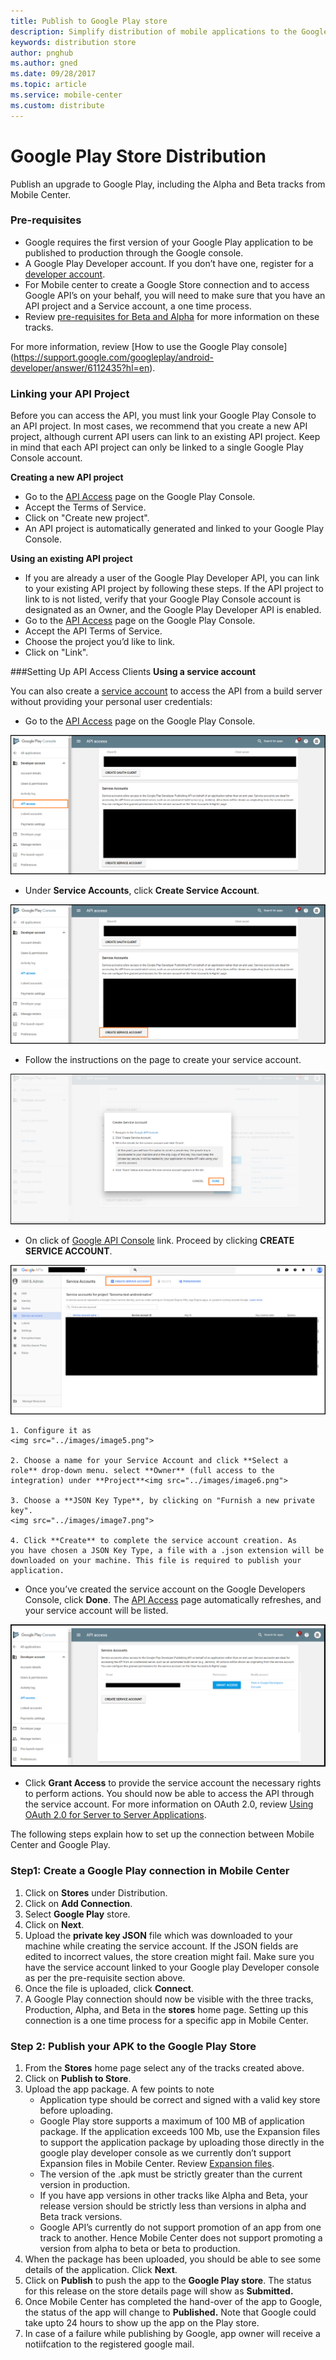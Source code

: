```yaml
---
title: Publish to Google Play store
description: Simplify distribution of mobile applications to the Google Play store 
keywords: distribution store
author: pnghub
ms.author: gned
ms.date: 09/28/2017
ms.topic: article
ms.service: mobile-center
ms.custom: distribute
---
```


# Google Play Store Distribution 

Publish an upgrade to Google Play, including the Alpha and Beta tracks from Mobile Center. 

### Pre-requisites

* Google requires the first version of your Google Play application to be published to production through the Google console.
* A Google Play Developer account. If you don’t have one, register for a [developer account](https://play.google.com/apps/publish/signup).
* For Mobile center to create a Google Store connection and to access Google API’s on your behalf, you will need to make sure that you have an API project and a Service account, a one time process.
* Review [pre-requisites for Beta and Alpha](https://developer.android.com/distribute/best-practices/launch/beta-tests.html) for more information on these tracks.

For more information, review [How to use the Google Play console] (https://support.google.com/googleplay/android-developer/answer/6112435?hl=en).

### Linking your API Project

Before you can access the API, you must link your Google Play Console to an API project. In most cases, we recommend that you create a new API project, although current API users can link to an existing API project. Keep in mind that each API project can only be linked to a single Google Play Console account.

**Creating a new API project**

* Go to the [API Access](https://play.google.com/apps/publish/#ApiAccessPlace) page on the Google Play Console.
* Accept the Terms of Service.
* Click on "Create new project".
* An API project is automatically generated and linked to your Google Play Console.

**Using an existing API project**

* If you are already a user of the Google Play Developer API, you can link to your existing API project by following these steps. If the API project to link to is not listed, verify that your Google Play Console account is designated as an Owner, and the Google Play Developer API is enabled.
* Go to the [API Access](https://play.google.com/apps/publish/#ApiAccessPlace) page on the Google Play Console.
* Accept the API Terms of Service.
* Choose the project you’d like to link.
* Click on "Link".


###Setting Up API Access Clients
**Using a service account**

You can also create a [service account](https://developers.google.com/accounts/docs/OAuth2ServiceAccount) to access the API from a build server without providing your personal user credentials:

*   Go to the [API Access](https://play.google.com/apps/publish/#ApiAccessPlace) page on the Google Play Console.
<img src="..//images/image1.png">

*   Under **Service Accounts**, click **Create Service Account**.
<img src=".././images/image2.png">

*   Follow the instructions on the page to create your service account.
<img src="../images/image3.png">

*   On click of [Google API Console](https://play.google.com/apps/publish/#ApiAccessPlace) link. Proceed by clicking **CREATE SERVICE ACCOUNT**.
<img src="../images/image4.png">

    1. Configure it as
    <img src="../images/image5.png">

    2. Choose a name for your Service Account and click **Select a role** drop-down menu. select **Owner** (full access to the integration) under **Project**<img src="../images/image6.png">

    3. Choose a **JSON Key Type**, by clicking on "Furnish a new private key".
    <img src="../images/image7.png">

    4. Click **Create** to complete the service account creation. As you have chosen a JSON Key Type, a file with a .json extension will be downloaded on your machine. This file is required to publish your application.

*   Once you’ve created the service account on the Google Developers Console, click **Done**. The [API Access](https://play.google.com/apps/publish/#ApiAccessPlace) page automatically refreshes, and your service account will be listed.

<img src="../images/image8.png">

*   Click **Grant Access** to provide the service account the necessary rights to perform actions. You should now be able to access the API through the service account. For more information on OAuth 2.0, review [Using OAuth 2.0 for Server to Server Applications](https://developers.google.com/accounts/docs/OAuth2ServiceAccount).

The following steps explain how to set up the connection between Mobile Center and Google Play.
### Step1: Create a Google Play connection in Mobile Center

1. Click on **Stores** under Distribution. 
2. Click on **Add Connection**.
3. Select **Google Play** store.
4. Click on **Next**.
5. Upload the **private key JSON** file which was downloaded to your machine while creating the service account. If the JSON fields are edited to incorrect values, the store creation might fail. Make sure you have the service account linked to your Google play Developer console as per the pre-requisite section above. 
6. Once the file is uploaded, click **Connect**.
7. A Google Play connection should now be visible with the three tracks, Production, Alpha, and Beta in the **stores** home page. Setting up this connection is a one time process for a specific app in Mobile Center.

### Step 2: Publish your APK to the Google Play Store

1. From the **Stores** home page select any of the tracks created above.
2. Click on **Publish to Store**.
3. Upload the app package. A few points to note
    * Application type should be correct and signed with a valid key store before uploading.
    * Google Play store supports a maximum of 100 MB of application package. If the application exceeds 100 Mb, use the Expansion files to support the application package by uploading those directly in the google play developer console as we currently don’t support Expansion files in Mobile Center. Review [Expansion files](https://support.google.com/googleplay/android-developer/answer/2481797?hl=en).
    * The version of the .apk must be strictly greater than the current version in production.
    * If you have app versions in other tracks like Alpha and Beta, your release version should be strictly less than versions in alpha and Beta track versions.
    * Google API’s currently do not support promotion of an app from one track to another. Hence Mobile Center does not support promoting a version from alpha to beta or beta to production.
4. When the package has been uploaded, you should be able to see some details of the application. Click **Next**.
5. Click on **Publish** to push the app to the **Google Play store**. The status for this release on the store details page will show as **Submitted.**
6. Once Mobile Center has completed the hand-over of the app to Google, the status of the app will change to **Published.** Note that Google could take upto 24 hours to show up the app on the Play store.
7. In case of a failure while publishing by Google, app owner will receive a notiifcation to the registered google mail. 






